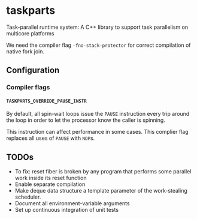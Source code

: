 # taskparts
Task-parallel runtime system: A C++ library to support task parallelism on multicore platforms

We need the compiler flag `-fno-stack-protector` for correct compilation of native fork join. 

## Configuration

### Compiler flags

#### `TASKPARTS_OVERRIDE_PAUSE_INSTR`

By default, all spin-wait loops issue the `PAUSE` instruction every
trip around the loop in order to let the processor know the caller is
spinning.

This instruction can affect performance in some cases. This complier
flag replaces all uses of `PAUSE` with `NOP`s.

## TODOs

- To fix: reset fiber is broken by any program that performs some parallel work inside its reset function
- Enable separate compilation
- Make deque data structure a template parameter of the work-stealing scheduler.
- Document all environment-variable arguments
- Set up continuous integration of unit tests
